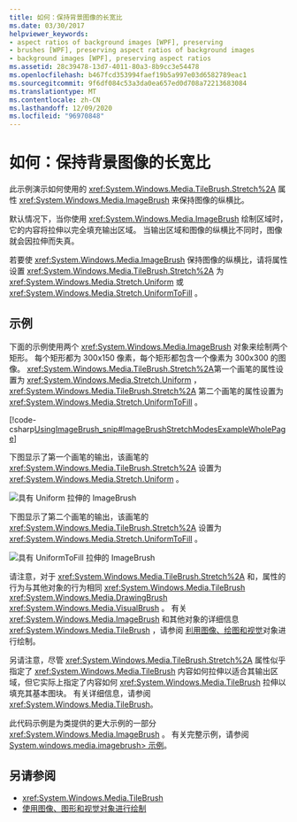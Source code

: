 ```yaml
---
title: 如何：保持背景图像的长宽比
ms.date: 03/30/2017
helpviewer_keywords:
- aspect ratios of background images [WPF], preserving
- brushes [WPF], preserving aspect ratios of background images
- background images [WPF], preserving aspect ratios
ms.assetid: 28c39478-13d7-4011-80a3-8b9cc3e54478
ms.openlocfilehash: b467fcd353994faef19b5a997e03d6582789eac1
ms.sourcegitcommit: 9f6df084c53a3da0ea657ed0d708a72213683084
ms.translationtype: MT
ms.contentlocale: zh-CN
ms.lasthandoff: 12/09/2020
ms.locfileid: "96970848"
---
```

# <a name="how-to-preserve-the-aspect-ratio-of-an-image-used-as-a-background"></a>如何：保持背景图像的长宽比
此示例演示如何使用的 <xref:System.Windows.Media.TileBrush.Stretch%2A> 属性 <xref:System.Windows.Media.ImageBrush> 来保持图像的纵横比。  
  
 默认情况下，当你使用 <xref:System.Windows.Media.ImageBrush> 绘制区域时，它的内容将拉伸以完全填充输出区域。 当输出区域和图像的纵横比不同时，图像就会因拉伸而失真。  
  
 若要使 <xref:System.Windows.Media.ImageBrush> 保持图像的纵横比，请将属性设置 <xref:System.Windows.Media.TileBrush.Stretch%2A> 为 <xref:System.Windows.Media.Stretch.Uniform> 或 <xref:System.Windows.Media.Stretch.UniformToFill> 。  
  
## <a name="example"></a>示例  
 下面的示例使用两个 <xref:System.Windows.Media.ImageBrush> 对象来绘制两个矩形。 每个矩形都为 300x150 像素，每个矩形都包含一个像素为 300x300 的图像。 <xref:System.Windows.Media.TileBrush.Stretch%2A>第一个画笔的属性设置为 <xref:System.Windows.Media.Stretch.Uniform> ， <xref:System.Windows.Media.TileBrush.Stretch%2A> 第二个画笔的属性设置为 <xref:System.Windows.Media.Stretch.UniformToFill> 。  
  
 [!code-csharp[UsingImageBrush_snip#ImageBrushStretchModesExampleWholePage](~/samples/snippets/csharp/VS_Snippets_Wpf/UsingImageBrush_snip/CSharp/StretchModes.cs#imagebrushstretchmodesexamplewholepage)]  
  
 下图显示了第一个画笔的输出，该画笔的 <xref:System.Windows.Media.TileBrush.Stretch%2A> 设置为 <xref:System.Windows.Media.Stretch.Uniform> 。  
  
 ![具有 Uniform 拉伸的 ImageBrush](./media/graphicsmm-imagebrushuniformstretch.jpg "graphicsmm_ImageBrushUniformStretch")  
  
 下图显示了第二个画笔的输出，该画笔的 <xref:System.Windows.Media.TileBrush.Stretch%2A> 设置为 <xref:System.Windows.Media.Stretch.UniformToFill> 。  
  
 ![具有 UniformToFill 拉伸的 ImageBrush](./media/graphicsmm-imagebrushuniformtofillstretch.jpg "graphicsmm_ImageBrushUniformToFillStretch")  
  
 请注意，对于 <xref:System.Windows.Media.TileBrush.Stretch%2A> 和，属性的行为与其他对象的行为相同 <xref:System.Windows.Media.TileBrush> <xref:System.Windows.Media.DrawingBrush> <xref:System.Windows.Media.VisualBrush> 。 有关 <xref:System.Windows.Media.ImageBrush> 和其他对象的详细信息 <xref:System.Windows.Media.TileBrush> ，请参阅 [利用图像、绘图和视觉](painting-with-images-drawings-and-visuals.md)对象进行绘制。  
  
 另请注意，尽管 <xref:System.Windows.Media.TileBrush.Stretch%2A> 属性似乎指定了 <xref:System.Windows.Media.TileBrush> 内容如何拉伸以适合其输出区域，但它实际上指定了内容如何 <xref:System.Windows.Media.TileBrush> 拉伸以填充其基本图块。 有关详细信息，请参阅 <xref:System.Windows.Media.TileBrush>。  
  
 此代码示例是为类提供的更大示例的一部分 <xref:System.Windows.Media.ImageBrush> 。 有关完整示例，请参阅 [System.windows.media.imagebrush> 示例](https://github.com/Microsoft/WPF-Samples/tree/master/Graphics/ImageBrush)。  
  
## <a name="see-also"></a>另请参阅

- <xref:System.Windows.Media.TileBrush>
- [使用图像、图形和视觉对象进行绘制](painting-with-images-drawings-and-visuals.md)

